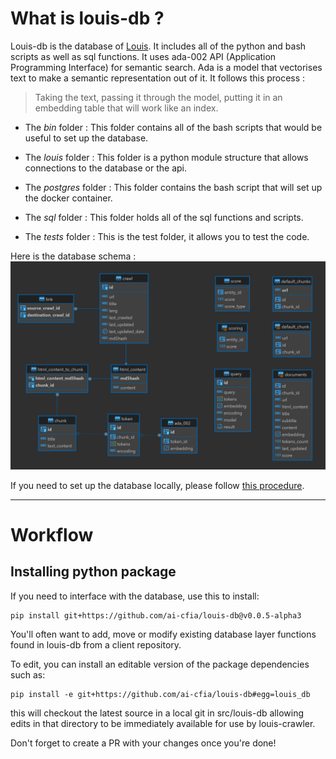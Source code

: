 # What is louis-db ?

Louis-db is the database of [Louis](https://github.com/ai-cfia/louis). It includes all of the python and bash scripts as well as sql functions. It uses ada-002 API (Application Programming Interface) for semantic search. Ada is a model that vectorises text to make a semantic representation out of it. It follows this process : 
> Taking the text, passing it through the model, putting it in an embedding table that will work like an index.

- The *bin* folder : This folder contains all of the bash scripts that would be useful to set up the database.

- The *louis* folder : This folder is a python module structure that allows connections to the database or the api.

- The *postgres* folder : This folder contains the bash script that will set up the docker container.

- The *sql* folder : This folder holds all of the sql functions and scripts.

- The *tests* folder : This is the test folder, it allows you to test the code.

Here is the database schema :
![database schema](img/database-schema.png)

If you need to set up the database locally, please follow [this procedure](setup-procedure.md).

---

# Workflow

## Installing python package

If you need to interface with the database, use this to install:

```
pip install git+https://github.com/ai-cfia/louis-db@v0.0.5-alpha3
```

You'll often want to add, move or modify existing database layer functions found in louis-db from a client repository.

To edit, you can install an editable version of the package dependencies such as:

```
pip install -e git+https://github.com/ai-cfia/louis-db#egg=louis_db
```

this will checkout the latest source in a local git in src/louis-db allowing edits in that directory to be immediately available for use by louis-crawler.

Don't forget to create a PR with your changes once you're done!